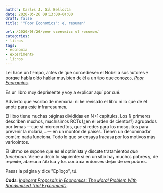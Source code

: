 ```yaml
---
author: Carlos J. Gil Bellosta
date: 2020-05-26 09:13:00+00:00
draft: false
title: '"Poor Economics": el resumen'

url: /2020/05/26/poor-economics-el-resumen/
categories:
- libros
tags:
- economía
- experimento
- libros
---
```





Leí hace un tiempo, antes de que concediesen el Nobel a sus autores y porque había oído hablar muy bien de él a un tipo que conozco, _[Poor Economics](https://en.wikipedia.org/wiki/Poor_Economics)_.







Es un libro muy deprimente y voy a explicar aquí por qué.







Advierto que escribo de memoria: ni he revisado el libro ni lo que de él anoté para este infrarresumen.







El libro tiene muchas páginas divididas en N+1 capítulos. Los N primeros describen muchos, muchísimos RCTs (¿en el orden de cientos?) agrupados por temas —que si microcréditos, que si redes para los mosquitos para prevenir la malaria,...— en un montón de países. Tienen un denominador común: nada funciona. Todo lo que se ensaya fracasa por los motivos más variopintos.







El último se supone que es el optimista y discute tratamientos _que funcionan_. Viene a decir lo siguiente: si en un sitio hay muchos pobres y, de repente, abre una fábrica y los contrata entonces dejan de ser pobres.







Pasas la página y dice "Epílogo", tú.







**Coda:** _[Indecent Proposals in Economics: The Moral Problem With Randomized Trial Experiments](https://promarket.org/2020/05/21/indecent-proposals-in-economics-the-moral-problem-with-randomized-trial-experiments/)_.



